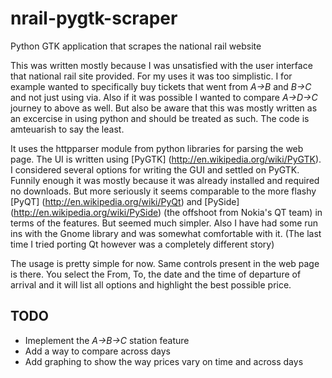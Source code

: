 nrail-pygtk-scraper
===================

Python GTK application that scrapes the national rail website 

This was written mostly because I was unsatisfied with the user interface that national rail site provided.
For my uses it was too simplistic. I for example wanted to specifically buy tickets that went from *A->B* and *B->C*
and not just using via. Also if it was possible I wanted to compare *A->D->C* journey to above as well. But also be
aware that this was mostly written as an excercise in using python and should be treated as such. The code is 
amteuarish to say the least.

It uses the httpparser module from python libraries for parsing the web page. The UI is written using [PyGTK] (http://en.wikipedia.org/wiki/PyGTK). 
I considered several options for writing the GUI and settled on PyGTK. Funnily enough it was mostly because it was
already installed and required no downloads. But more seriously it seems comparable to the more flashy 
[PyQT] (http://en.wikipedia.org/wiki/PyQt) and [PySide] (http://en.wikipedia.org/wiki/PySide) (the offshoot from 
Nokia's QT team) in terms of the features. But seemed much simpler. Also I have had some run ins with the 
Gnome library and was somewhat comfortable with it. (The last time I tried porting Qt however was a completely 
different story)

The usage is pretty simple for now. Same controls present in the web page is there. You select the From, To, 
the date and the time of departure of arrival and it will list all options and highlight the best possible price.

TODO
----

 * Imeplement the *A->B->C* station feature
 * Add a way to compare across days
 * Add graphing to show the way prices vary on time and across days